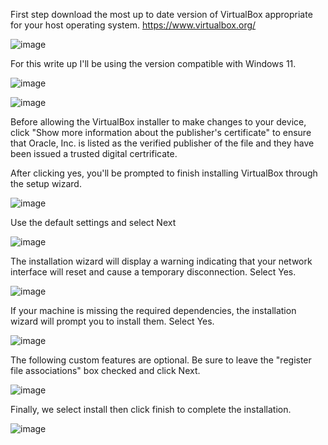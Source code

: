 First step download the most up to date version of VirtualBox appropriate for your host operating system.
https://www.virtualbox.org/

![image](https://github.com/user-attachments/assets/b89f6d9e-6540-42ac-b1c2-6705a5f070b5)

For this write up I'll be using the version compatible with Windows 11.

![image](https://github.com/user-attachments/assets/b92750d6-318f-4cef-816f-00faee6f7c32)

![image](https://github.com/user-attachments/assets/dc3a9c0a-efe8-4f51-b38b-b85dc3dfc8e2)

Before allowing the VirtualBox installer to make changes to your device, click "Show more information about the publisher's certificate" to ensure that Oracle, Inc. is listed as the verified publisher of the file and they have been issued a trusted digital certrificate. 

After clicking yes, you'll be prompted to finish installing VirtualBox through the setup wizard.

![image](https://github.com/user-attachments/assets/40188c99-889d-4adb-9ec2-f240a0c0b865)

Use the default settings and select Next

![image](https://github.com/user-attachments/assets/7c4d06bb-ede6-4a73-8e11-deeac99e2352)

The installation wizard will display a warning indicating that your network interface will reset and cause a temporary disconnection. Select Yes.

![image](https://github.com/user-attachments/assets/34f98260-19f1-4822-b072-2203787787ff)

If your machine is missing the required dependencies, the installation wizard will prompt you to install them. Select Yes.

![image](https://github.com/user-attachments/assets/23821ee0-5738-44f0-a3d6-ca2d222ce9eb)

The following custom features are optional. Be sure to leave the "register file associations" box checked and click Next.

![image](https://github.com/user-attachments/assets/5d0523d0-b934-402c-a6b6-b7f812a03b7b)

Finally, we select install then click finish to complete the installation.

![image](https://github.com/user-attachments/assets/2fc025e2-9a87-41ed-b57a-69b2f9576dc7)

